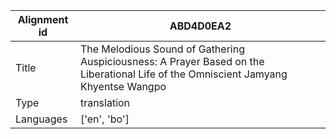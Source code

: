 |Alignment id | ABD4D0EA2
| --- | --- 
|Title | The Melodious Sound of Gathering Auspiciousness: A Prayer Based on the Liberational Life of the Omniscient Jamyang Khyentse Wangpo 
|Type | translation
|Languages | ['en', 'bo']